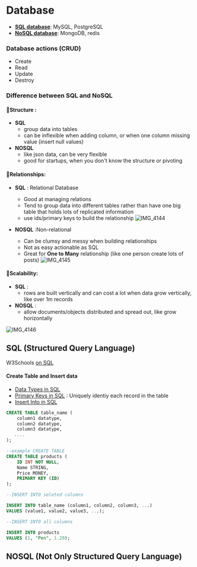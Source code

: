 # Database

- [**SQL database**](https://github.com/yvonneventure/WebDevBootCamp/new/main#sql-structured-query-language): MySQL, PostgreSQL
- [**NoSQL database**](https://github.com/yvonneventure/WebDevBootCamp/new/main#nosql-not-only-structured-query-language): MongoDB, redis

### Database actions (CRUD)
- Create
- Read
- Update
- Destroy


### Difference between SQL and NoSQL

####  📌Structure :
- **SQL**
  - group data into tables
  - can be inflexible when adding column, or when one column missing value (insert null values)
- **NOSQL**
  - like json data, can be very flexible
  - good for startups, when you don't know the structure or pivoting
  
  

####  📌Relationships: 
- **SQL** : Relational Database 
  - Good at managing relations
  - Tend to group data into different tables rather than have one big table that holds lots of replicated information
  - use ids/primary keys to build the relationship
![IMG_4144](https://user-images.githubusercontent.com/103771536/193017008-0acc8918-9da2-4cc8-8acd-0ca66a4c67eb.jpg)

- **NOSQL** :Non-relational 
  - Can be clumsy and messy when building relationships
  - Not as easy actionable as SQL
  - Great for **One to Many** relationship (like one person create lots of posts)
![IMG_4145](https://user-images.githubusercontent.com/103771536/193017023-0da259ce-4b91-456f-ae19-edb13cffc9a5.jpg)

####  📌Scalability: 
- **SQL** :
  - rows are built vertically and can cost a lot when data grow vertically, like over 1m records
- **NOSQL** :
  - allow documents/objects distributed and spread out, like grow horizontally 

![IMG_4146](https://user-images.githubusercontent.com/103771536/193017053-31fceb40-0f5e-47ad-90b8-1b1cfe554af6.JPG)



## SQL (Structured Query Language)

W3Schools [on SQL](https://www.w3schools.com/sql/)

#### Create Table and Insert data

- [Data Types in SQL](https://www.w3schools.com/sql/sql_datatypes.asp)
- [Primary Keys in SQL](https://www.w3schools.com/sql/sql_primarykey.asp) : Uniquely identiy each record in the table
- [Insert Into in SQL](https://www.w3schools.com/sql/sql_insert.asp)

```sql
CREATE TABLE table_name (
    column1 datatype,
    column2 datatype,
    column3 datatype,
   ....
);

--example CREATE TABLE
CREATE TABLE products (
    ID INT NOT NULL,
    Name STRING,
    Price MONEY,
    PRIMARY KEY (ID)
);

--INSERT INTO seleted columns

INSERT INTO table_name (column1, column2, column3, ...)
VALUES (value1, value2, value3, ...);

--INSERT INTO all columns

INSERT INTO products 
VALUES (1, "Pen", 1.20);
```





## NOSQL (Not Only Structured Query Language)














